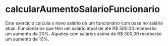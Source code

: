 # calcularAumentoSalarioFuncionario
Este exercício calcula o novo salário de um funcionário com base no salário atual. Funcionários que têm um salário atual de até R$ 500,00 receberão um aumento de 20%. Aqueles com salários acima de R$ 500,00 receberão um aumento de 10%.
